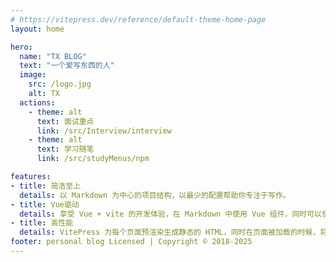 ```yaml
---
# https://vitepress.dev/reference/default-theme-home-page
layout: home

hero:
  name: "TX BLOG"
  text: "一个爱写东西的人"
  image:
    src: /logo.jpg
    alt: TX
  actions:
    - theme: alt
      text: 面试重点
      link: /src/Interview/interview
    - theme: alt
      text: 学习随笔
      link: /src/studyMenus/npm

features:
- title: 简洁至上
  details: 以 Markdown 为中心的项目结构，以最少的配置帮助你专注于写作。
- title: Vue驱动
  details: 享受 Vue + vite 的开发体验，在 Markdown 中使用 Vue 组件，同时可以使用 Vue 来开发自定义主题。
- title: 高性能
  details: VitePress 为每个页面预渲染生成静态的 HTML，同时在页面被加载的时候，将作为 SPA 运行。
footer: personal blog Licensed | Copyright © 2018-2025
---
```


